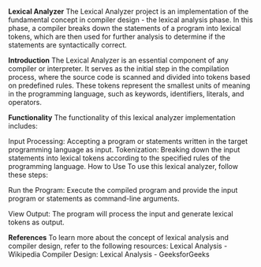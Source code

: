 **Lexical Analyzer**
The Lexical Analyzer project is an implementation of the fundamental concept in compiler design - the lexical analysis phase. In this phase, a compiler breaks down the statements of a program into lexical tokens, which are then used for further analysis to determine if the statements are syntactically correct.

**Introduction**
The Lexical Analyzer is an essential component of any compiler or interpreter. It serves as the initial step in the compilation process, where the source code is scanned and divided into tokens based on predefined rules. These tokens represent the smallest units of meaning in the programming language, such as keywords, identifiers, literals, and operators.

**Functionality**
The functionality of this lexical analyzer implementation includes:

Input Processing: Accepting a program or statements written in the target programming language as input.
Tokenization: Breaking down the input statements into lexical tokens according to the specified rules of the programming language.
How to Use
To use this lexical analyzer, follow these steps:

Run the Program: Execute the compiled program and provide the input program or statements as command-line arguments.

View Output: The program will process the input and generate lexical tokens as output.

**References**
To learn more about the concept of lexical analysis and compiler design, refer to the following resources:
Lexical Analysis - Wikipedia
Compiler Design: Lexical Analysis - GeeksforGeeks

